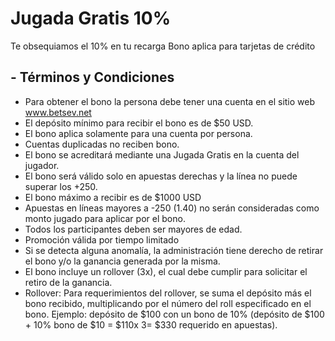 # Jugada Gratis 10%

Te obsequiamos el 10% en tu recarga
Bono aplica para tarjetas de crédito

## - Términos y Condiciones
- Para obtener el bono la persona debe tener una cuenta en el sitio web www.betsev.net
- El depósito mínimo para recibir el bono es de $50 USD.
- El bono aplica solamente para una cuenta por persona.
- Cuentas duplicadas no reciben bono.
- El bono se acreditará mediante una Jugada Gratis en la cuenta del jugador.
- El bono será válido solo en apuestas derechas y la línea no puede superar los +250.
- El bono máximo a recibir es de $1000 USD
- Apuestas en líneas mayores a -250 (1.40) no serán consideradas como monto jugado para aplicar por el bono.
- Todos los participantes deben ser mayores de edad.
- Promoción válida por tiempo limitado
- Si se detecta alguna anomalía, la administración tiene derecho de retirar el bono y/o la ganancia generada por la misma.
- El bono incluye un rollover (3x), el cual debe cumplir para solicitar el retiro de la ganancia.
- Rollover: Para requerimientos del rollover, se suma el depósito más el bono recibido, multiplicando por el número del roll especificado en el bono. Ejemplo: depósito de $100 con un bono de 10% (depósito de $100 + 10% bono de $10 = $110x 3= $330 requerido en apuestas).
